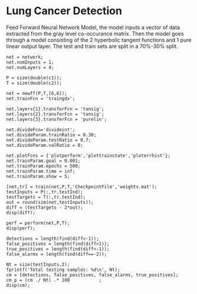 # Lung Cancer Detection

Feed Forward Neural Network Model, the model inputs a vector of data extracted from the gray level co-occurance matrix. Then the model goes through a model consisting of the 2 hyperbolic tangent functions and 1 pure linear output layer. The test and train sets are split in a 70%-30% split. 

```
net = network;
net.numInputs = 1;
net.numLayers = 4;

P = size(double(c1));  
T = size(double(c2)); 
   
net = newff(P,T,[6,6]);
net.trainFcn = 'traingdx';

net.layers{1}.transferFcn = 'tansig';
net.layers{2}.transferFcn = 'tansig';
net.layers{3}.transferFcn = 'purelin';

net.divideFcn='divideint';
net.divideParam.trainRatio = 0.30;
net.divideParam.testRatio = 0.7;
net.divideParam.valRatio = 0;

net.plotFcns = {'plotperform','plottrainstate','ploterrhist'};
net.trainParam.goal = 0.001;
net.trainParam.epochs = 500;
net.trainParam.time = inf;
net.trainParam.show = 5;

[net,tr] = train(net,P,T,'CheckpointFile','weights.mat');
testInputs = P(:,tr.testInd);
testTargets = T(:,tr.testInd);
out = round(sim(net,testInputs)); 
diff = (testTargets - 2*out);
disp(diff);

perf = perform(net,P,T);
disp(perf);

detections = length(find(diff<-1));
false_positives = length(find(diff>1));
true_positives = length(find(diff<-1));
false_alarms = length(find(diff==-2));

Nt = size(testInputs,2);           
fprintf('Total testing samples: %d\n', Nt);
cm = [detections, false_positives, false_alarms, true_positives];
cm_p = (cm ./ Nt) .* 100           ;
disp(cm);
```

